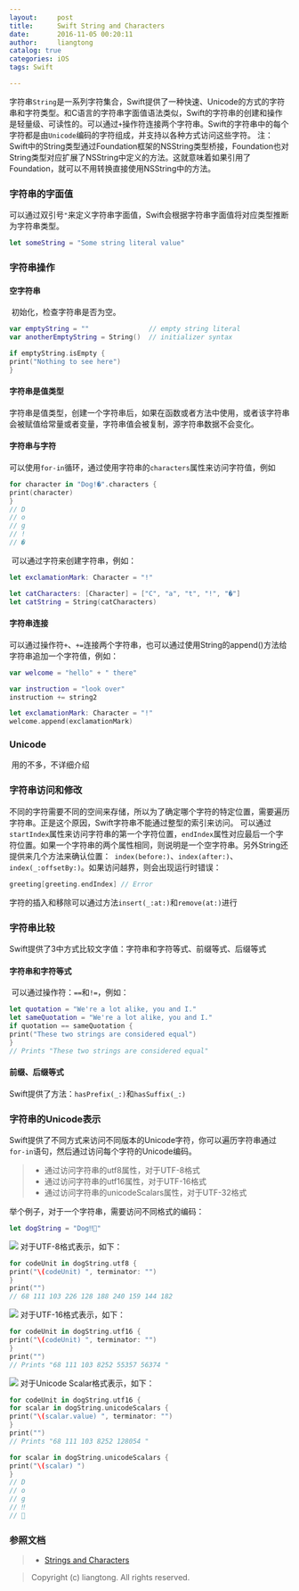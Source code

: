 ```yaml
---
layout:     post
title:      Swift String and Characters
date:       2016-11-05 00:20:11
author:     liangtong
catalog: true
categories: iOS
tags: Swift 

---
```




​	字符串`String`是一系列字符集合，Swift提供了一种快速、Unicode的方式的字符串和字符类型。和C语言的字符串字面值语法类似，Swift的字符串的创建和操作是轻量级、可读性的。可以通过`+`操作符连接两个字符串。Swift的字符串中的每个字符都是由`Unicode`编码的字符组成，并支持以各种方式访问这些字符。
    注：Swift中的String类型通过Foundation框架的NSString类型桥接，Foundation也对String类型对应扩展了NSString中定义的方法。这就意味着如果引用了Foundation，就可以不用转换直接使用NSString中的方法。



### 字符串的字面值
​	可以通过双引号`"`来定义字符串字面值，Swift会根据字符串字面值将对应类型推断为字符串类型。

```Swift
let someString = "Some string literal value"
```

<!-- more -->

### 字符串操作

#### 空字符串
​	初始化，检查字符串是否为空。

```Swift
var emptyString = ""               // empty string literal
var anotherEmptyString = String()  // initializer syntax

if emptyString.isEmpty {
print("Nothing to see here")
}
```

#### 字符串是值类型
​	字符串是值类型，创建一个字符串后，如果在函数或者方法中使用，或者该字符串会被赋值给常量或者变量，字符串值会被复制，源字符串数据不会变化。

#### 字符串与字符
​	可以使用`for-in`循环，通过使用字符串的`characters`属性来访问字符值，例如

```Swift
for character in "Dog!�".characters {
print(character)
}
// D
// o
// g
// !
// �
```

​	可以通过字符来创建字符串，例如：

```Swift
let exclamationMark: Character = "!"

let catCharacters: [Character] = ["C", "a", "t", "!", "�"]
let catString = String(catCharacters)
```

#### 字符串连接
​	可以通过操作符`+`、`+=`连接两个字符串，也可以通过使用String的append()方法给字符串追加一个字符值，例如：

```Swift
var welcome = "hello" + " there"

var instruction = "look over"
instruction += string2

let exclamationMark: Character = "!"
welcome.append(exclamationMark)
```

### Unicode
​	用的不多，不详细介绍

### 字符串访问和修改

​	不同的字符需要不同的空间来存储，所以为了确定哪个字符的特定位置，需要遍历字符串。正是这个原因，Swift字符串不能通过整型的索引来访问。
可以通过`startIndex`属性来访问字符串的第一个字符位置，`endIndex`属性对应最后一个字符位置。如果一个字符串的两个属性相同，则说明是一个空字符串。另外String还提供来几个方法来确认位置：` index(before:)`、`index(after:)`、`index(_:offsetBy:)`。如果访问越界，则会出现运行时错误：

```Swift
greeting[greeting.endIndex] // Error
```

字符的插入和移除可以通过方法`insert(_:at:)`和`remove(at:)`进行

### 字符串比较
​	Swift提供了3中方式比较文字值：字符串和字符等式、前缀等式、后缀等式

#### 字符串和字符等式
​	可以通过操作符：`==`和`!=`，例如：

```Swift
let quotation = "We're a lot alike, you and I."
let sameQuotation = "We're a lot alike, you and I."
if quotation == sameQuotation {
print("These two strings are considered equal")
}
// Prints "These two strings are considered equal"
```

#### 前缀、后缀等式
​	Swift提供了方法：`hasPrefix(_:)`和`hasSuffix(_:)`

### 字符串的Unicode表示

​	Swift提供了不同方式来访问不同版本的Unicode字符，你可以遍历字符串通过`for-in`语句，然后通过访问每个字符的Unicode编码。

> * 通过访问字符串的utf8属性，对于UTF-8格式
> * 通过访问字符串的utf16属性，对于UTF-16格式
> * 通过访问字符串的unicodeScalars属性，对于UTF-32格式

举个例子，对于一个字符串，需要访问不同格式的编码：

```Swift
let dogString = "Dog‼🐶"
```
![](https://developer.apple.com/library/content/documentation/Swift/Conceptual/Swift_Programming_Language/Art/UTF8_2x.png)
对于UTF-8格式表示，如下：

```Swift
for codeUnit in dogString.utf8 {
print("\(codeUnit) ", terminator: "")
}
print("")
// 68 111 103 226 128 188 240 159 144 182
```
![](https://developer.apple.com/library/content/documentation/Swift/Conceptual/Swift_Programming_Language/Art/UTF16_2x.png)
对于UTF-16格式表示，如下：

```Swift
for codeUnit in dogString.utf16 {
print("\(codeUnit) ", terminator: "")
}
print("")
// Prints "68 111 103 8252 55357 56374 "
```
![](https://developer.apple.com/library/content/documentation/Swift/Conceptual/Swift_Programming_Language/Art/UnicodeScalar_2x.png)
对于Unicode Scalar格式表示，如下：

```Swift
for codeUnit in dogString.utf16 {
for scalar in dogString.unicodeScalars {
print("\(scalar.value) ", terminator: "")
}
print("")
// Prints "68 111 103 8252 128054 "

for scalar in dogString.unicodeScalars {
print("\(scalar) ")
}
// D
// o
// g
// ‼
// 🐶
```

### 参照文档

>* <a href="https://developer.apple.com/library/content/documentation/Swift/Conceptual/Swift_Programming_Language/StringsAndCharacters.html/">Strings and Characters</a> 

>
>
>
>
>
>
>​Copyright (c) liangtong. All rights reserved.
>


